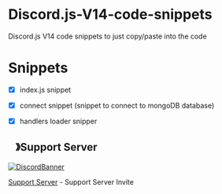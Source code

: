 # Discord.js-V14-code-snippets
Discord.js V14 code snippets to just copy/paste into the code
# Snippets
- [x] index.js snippet
- [x] connect snippet (snippet to connect to mongoDB database)
- [x] handlers loader snipper


## <img src="https://cdn.discordapp.com/emojis/1036083490292244493.png" width="15px" height="15px">》Support Server
[![DiscordBanner](https://invidget.switchblade.xyz/RQ2NB2V9av)](https://discord.gg/RQ2NB2V9av)

[Support Server](https://discord.gg/RQ2NB2V9av) - Support Server Invite
